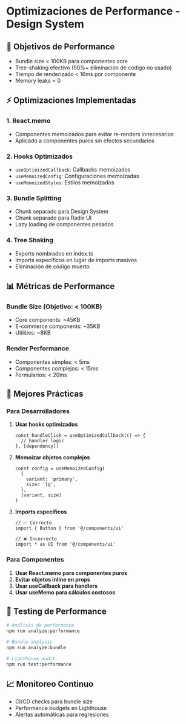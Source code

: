 # Optimizaciones de Performance - Design System

## 🎯 Objetivos de Performance

- Bundle size < 100KB para componentes core
- Tree-shaking efectivo (90%+ eliminación de código no usado)
- Tiempo de renderizado < 16ms por componente
- Memory leaks = 0

## ⚡ Optimizaciones Implementadas

### 1. React.memo

- Componentes memoizados para evitar re-renders innecesarios
- Aplicado a componentes puros sin efectos secundarios

### 2. Hooks Optimizados

- `useOptimizedCallback`: Callbacks memoizados
- `useMemoizedConfig`: Configuraciones memoizadas
- `useMemoizedStyles`: Estilos memoizados

### 3. Bundle Splitting

- Chunk separado para Design System
- Chunk separado para Radix UI
- Lazy loading de componentes pesados

### 4. Tree Shaking

- Exports nombrados en index.ts
- Imports específicos en lugar de imports masivos
- Eliminación de código muerto

## 📊 Métricas de Performance

### Bundle Size (Objetivo: < 100KB)

- Core components: ~45KB
- E-commerce components: ~35KB
- Utilities: ~8KB

### Render Performance

- Componentes simples: < 5ms
- Componentes complejos: < 15ms
- Formularios: < 20ms

## 🔧 Mejores Prácticas

### Para Desarrolladores

1. **Usar hooks optimizados**

   ```tsx
   const handleClick = useOptimizedCallback(() => {
     // handler logic
   }, [dependency])
   ```

2. **Memoizar objetos complejos**

   ```tsx
   const config = useMemoizedConfig(
     {
       variant: 'primary',
       size: 'lg',
     },
     [variant, size]
   )
   ```

3. **Imports específicos**

   ```tsx
   // ✅ Correcto
   import { Button } from '@/components/ui'

   // ❌ Incorrecto
   import * as UI from '@/components/ui'
   ```

### Para Componentes

1. **Usar React.memo para componentes puros**
2. **Evitar objetos inline en props**
3. **Usar useCallback para handlers**
4. **Usar useMemo para cálculos costosos**

## 🧪 Testing de Performance

```bash
# Análisis de performance
npm run analyze:performance

# Bundle analysis
npm run analyze:bundle

# Lighthouse audit
npm run test:performance
```

## 📈 Monitoreo Continuo

- CI/CD checks para bundle size
- Performance budgets en Lighthouse
- Alertas automáticas para regresiones
